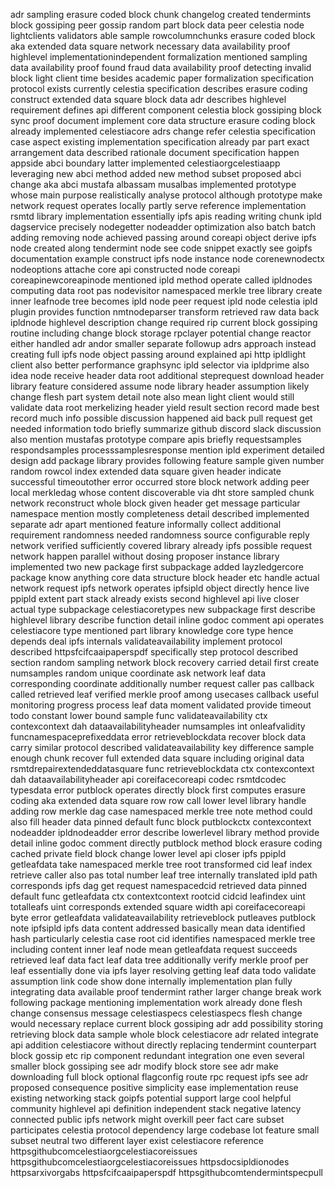 adr sampling erasure coded block chunk changelog created tendermints block gossiping peer gossip random part block data peer celestia node lightclients validators able sample rowcolumnchunks erasure coded block aka extended data square network necessary data availability proof highlevel implementationindependent formalization mentioned sampling data availability proof found fraud data availability proof detecting invalid block light client time besides academic paper formalization specification protocol exists currently celestia specification describes erasure coding construct extended data square block data adr describes highlevel requirement defines api different component celestia block gossiping block sync proof document implement core data structure erasure coding block already implemented celestiacore adrs change refer celestia specification case aspect existing implementation specification already par part exact arrangement data described rationale document specification happen appside abci boundary latter implemented celestiaorgcelestiaapp leveraging new abci method added new method subset proposed abci change aka abci mustafa albassam musalbas implemented prototype whose main purpose realistically analyse protocol although prototype make network request operates locally partly serve reference implementation rsmtd library implementation essentially ipfs apis reading writing chunk ipld dagservice precisely nodegetter nodeadder optimization also batch batch adding removing node achieved passing around coreapi object derive ipfs node created along tendermint node see code snippet exactly see goipfs documentation example construct ipfs node instance node corenewnodectx nodeoptions attache core api constructed node coreapi coreapinewcoreapinode mentioned ipld method operate called ipldnodes computing data root pas nodevisitor namespaced merkle tree library create inner leafnode tree becomes ipld node peer request ipld node celestia ipld plugin provides function nmtnodeparser transform retrieved raw data back ipldnode highlevel description change required rip current block gossiping routine including change block storage rpclayer potential change reactor either handled adr andor smaller separate followup adrs approach instead creating full ipfs node object passing around explained api http ipldlight client also better performance graphsync ipld selector via ipldprime also idea node receive header data root additional steprequest download header library feature considered assume node library header assumption likely change flesh part system detail note also mean light client would still validate data root merkelizing header yield result section record made best record much info possible discussion happened aid back pull request get needed information todo briefly summarize github discord slack discussion also mention mustafas prototype compare apis briefly requestsamples respondsamples processsamplesresponse mention ipld experiment detailed design add package library provides following feature sample given number random rowcol index extended data square given header indicate successful timeoutother error occurred store block network adding peer local merkledag whose content discoverable via dht store sampled chunk network reconstruct whole block given header get message particular namespace mention mostly completeness detail described implemented separate adr apart mentioned feature informally collect additional requirement randomness needed randomness source configurable reply network verified sufficiently covered library already ipfs possible request network happen parallel without dosing proposer instance library implemented two new package first subpackage added layzledgercore package know anything core data structure block header etc handle actual network request ipfs network operates ipfsipld object directly hence live ppipld extent part stack already exists second highlevel api live closer actual type subpackage celestiacoretypes new subpackage first describe highlevel library describe function detail inline godoc comment api operates celestiacore type mentioned part library knowledge core type hence depends deal ipfs internals validateavailability implement protocol described httpsfcifcaaipaperspdf specifically step protocol described section random sampling network block recovery carried detail first create numsamples random unique coordinate ask network leaf data corresponding coordinate additionally number request caller pas callback called retrieved leaf verified merkle proof among usecases callback useful monitoring progress process leaf data moment validated provide timeout todo constant lower bound sample func validateavailability ctx contexcontext dah dataavailabilityheader numsamples int onleafvalidity funcnamespaceprefixeddata error retrieveblockdata recover block data carry similar protocol described validateavailability key difference sample enough chunk recover full extended data square including original data rsmtdrepairextendeddatasquare func retrieveblockdata ctx contexcontext dah dataavailabilityheader api coreifacecoreapi codec rsmtdcodec typesdata error putblock operates directly block first computes erasure coding aka extended data square row row call lower level library handle adding row merkle dag case namespaced merkle tree note method could also fill header data pinned default func block putblockctx contexcontext nodeadder ipldnodeadder error describe lowerlevel library method provide detail inline godoc comment directly putblock method block erasure coding cached private field block change lower level api closer ipfs ppipld getleafdata take namespaced merkle tree root transformed cid leaf index retrieve caller also pas total number leaf tree internally translated ipld path corresponds ipfs dag get request namespacedcid retrieved data pinned default func getleafdata ctx contextcontext rootcid cidcid leafindex uint totalleafs uint corresponds extended square width api coreifacecoreapi byte error getleafdata validateavailability retrieveblock putleaves putblock note ipfsipld ipfs data content addressed basically mean data identified hash particularly celestia case root cid identifies namespaced merkle tree including content inner leaf node mean getleafdata request succeeds retrieved leaf data fact leaf data tree additionally verify merkle proof per leaf essentially done via ipfs layer resolving getting leaf data todo validate assumption link code show done internally implementation plan fully integrating data available proof tendermint rather larger change break work following package mentioning implementation work already done flesh change consensus message celestiaspecs celestiaspecs flesh change would necessary replace current block gossiping adr add possibility storing retrieving block data sample whole block celestiacore adr related integrate api addition celestiacore without directly replacing tendermint counterpart block gossip etc rip component redundant integration one even several smaller block gossiping see adr modify block store see adr make downloading full block optional flagconfig route rpc request ipfs see adr proposed consequence positive simplicity ease implementation reuse existing networking stack goipfs potential support large cool helpful community highlevel api definition independent stack negative latency connected public ipfs network might overkill peer fact care subset participates celestia protocol dependency large codebase lot feature small subset neutral two different layer exist celestiacore reference httpsgithubcomcelestiaorgcelestiacoreissues httpsgithubcomcelestiaorgcelestiacoreissues httpsdocsipldionodes httpsarxivorgabs httpsfcifcaaipaperspdf httpsgithubcomtendermintspecpull